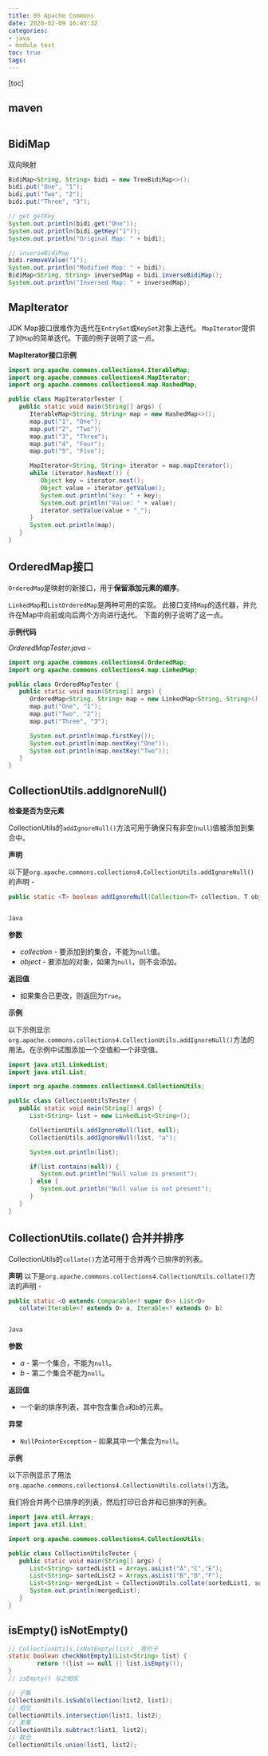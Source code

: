 ```yaml
---
title: 05 Apache Commons
date: 2020-02-09 16:45:32
categories:
- java
- module test
toc: true
tags:
---
```


[toc]

<!--more-->

## maven

```xml

```



## BidiMap

双向映射

```java
BidiMap<String, String> bidi = new TreeBidiMap<>();
bidi.put("One", "1");
bidi.put("Two", "2");
bidi.put("Three", "3");

// get getKey
System.out.println(bidi.get("One")); 
System.out.println(bidi.getKey("1"));
System.out.println("Original Map: " + bidi);

// inverseBidiMap
bidi.removeValue("1"); 
System.out.println("Modified Map: " + bidi);
BidiMap<String, String> inversedMap = bidi.inverseBidiMap();  
System.out.println("Inversed Map: " + inversedMap);
```

## MapIterator

JDK Map接口很难作为迭代在`EntrySet`或`KeySet`对象上迭代。 `MapIterator`提供了对`Map`的简单迭代。下面的例子说明了这一点。

**MapIterator接口示例**

```java
import org.apache.commons.collections4.IterableMap;
import org.apache.commons.collections4.MapIterator;
import org.apache.commons.collections4.map.HashedMap;

public class MapIteratorTester {
   public static void main(String[] args) {
      IterableMap<String, String> map = new HashedMap<>();
      map.put("1", "One");
      map.put("2", "Two");
      map.put("3", "Three");
      map.put("4", "Four");
      map.put("5", "Five");

      MapIterator<String, String> iterator = map.mapIterator();
      while (iterator.hasNext()) {
         Object key = iterator.next();
         Object value = iterator.getValue();
         System.out.println("key: " + key);
         System.out.println("Value: " + value);
         iterator.setValue(value + "_");
      }
      System.out.println(map);
   }
}
```

## OrderedMap接口 				 				 				 			

`OrderedMap`是映射的新接口，用于**保留添加元素的顺序**。 

`LinkedMap`和`ListOrderedMap`是两种可用的实现。 此接口支持`Map`的迭代器，并允许在Map中向前或向后两个方向进行迭代。 下面的例子说明了这一点。

**示例代码**

*OrderedMapTester.java* - 

```java
import org.apache.commons.collections4.OrderedMap;
import org.apache.commons.collections4.map.LinkedMap;

public class OrderedMapTester {
   public static void main(String[] args) {
      OrderedMap<String, String> map = new LinkedMap<String, String>();
      map.put("One", "1");
      map.put("Two", "2");
      map.put("Three", "3");

      System.out.println(map.firstKey());
      System.out.println(map.nextKey("One"));
      System.out.println(map.nextKey("Two"));  
   }
}
```

## CollectionUtils.addIgnoreNull()

**检查是否为空元素**

CollectionUtils的`addIgnoreNull()`方法可用于确保只有非空(`null`)值被添加到集合中。

**声明**

以下是`org.apache.commons.collections4.CollectionUtils.addIgnoreNull()`的声明 - 

```java
public static <T> boolean addIgnoreNull(Collection<T> collection, T object)


Java
```

**参数**

- *collection* - 要添加到的集合，不能为`null`值。 
- *object* - 要添加的对象，如果为`null`，则不会添加。

**返回值**

- 如果集合已更改，则返回为`True`。

**示例**

以下示例显示`org.apache.commons.collections4.CollectionUtils.addIgnoreNull()`方法的用法。在示例中试图添加一个空值和一个非空值。

```java
import java.util.LinkedList;
import java.util.List;

import org.apache.commons.collections4.CollectionUtils;

public class CollectionUtilsTester {
   public static void main(String[] args) {
      List<String> list = new LinkedList<String>();

      CollectionUtils.addIgnoreNull(list, null);
      CollectionUtils.addIgnoreNull(list, "a");

      System.out.println(list);

      if(list.contains(null)) {
         System.out.println("Null value is present");
      } else {
         System.out.println("Null value is not present");
      }
   }
}
```

## CollectionUtils.collate()  合并并排序

CollectionUtils的`collate()`方法可用于合并两个已排序的列表。

**声明**
以下是`org.apache.commons.collections4.CollectionUtils.collate()`方法的声明 - 

```java
public static <O extends Comparable<? super O>> List<O> 
   collate(Iterable<? extends O> a, Iterable<? extends O> b)


Java
```

**参数**

- *a* - 第一个集合，不能为`null`。
- *b* - 第二个集合不能为`null`。

**返回值**

- 一个新的排序列表，其中包含集合`a`和`b`的元素。

**异常**

- `NullPointerException` - 如果其中一个集合为`null`。

**示例**

以下示例显示了用法`org.apache.commons.collections4.CollectionUtils.collate()`方法。

我们将合并两个已排序的列表，然后打印已合并和已排序的列表。

```java
import java.util.Arrays;
import java.util.List;

import org.apache.commons.collections4.CollectionUtils;

public class CollectionUtilsTester {
   public static void main(String[] args) {
      List<String> sortedList1 = Arrays.asList("A","C","E");
      List<String> sortedList2 = Arrays.asList("B","D","F");
      List<String> mergedList = CollectionUtils.collate(sortedList1, sortedList2);
      System.out.println(mergedList); 
   }
}
```



## isEmpty()  isNotEmpty()

```java
// CollectionUtils.isNotEmpty(list)  等价于
static boolean checkNotEmpty1(List<String> list) {
		return !(list == null || list.isEmpty());
}
// isEmpty() 与之相反
```



```java
// 子集
CollectionUtils.isSubCollection(list2, list1);
// 相交
CollectionUtils.intersection(list1, list2);
// 差集
CollectionUtils.subtract(list1, list2);
// 联合
CollectionUtils.union(list1, list2);
```



